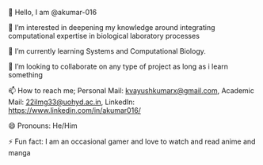 👋 Hello, I am @akumar-016

👀 I’m interested in deepening my knowledge around integrating computational expertise in biological laboratory processes

🌱 I’m currently learning Systems and Computational Biology.

💞️ I’m looking to collaborate on any type of project as long as i learn something

📫 How to reach me; Personal Mail: kvayushkumarx@gmail.com, Academic Mail: 22ilmg33@uohyd.ac.in, LinkedIn: https://www.linkedin.com/in/akumar016/

😄 Pronouns: He/Him

⚡ Fun fact: I am an occasional gamer and love to watch and read anime and manga
